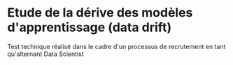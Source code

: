 # Etude de la dérive des modèles d'apprentissage (data drift)

Test technique réalisé dans le cadre d'un processus de recrutement en tant qu'alternant Data Scientist
